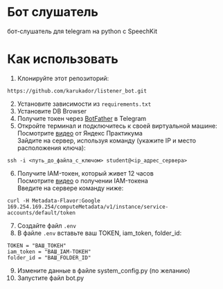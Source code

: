 # Бот слушатель
бот-слушатель для telegram на python с SpeechKit
# Как использовать
1) Клонируйте этот репозиторий:
```
https://github.com/karukador/listener_bot.git
```
2) Установите зависимости из `requirements.txt`
3) Установите DB Browser  
4) Получите токен через [BotFather](https://telegram.me/BotFather) в Telegram 
5) Откройте терминал и подключитесь к своей виртуальной машине:  
   Посмотрите [видео](https://code.s3.yandex.net/kids-ai/video/1710521524357368.mp4) от Яндекс Практикума  
   Зайдите на сервер, используя команду (укажите IP и место расположения ключа):  
```
ssh -i <путь_до_файла_с_ключом> student@<ip_адрес_сервера>  
```
6) Получите IAM-токен, который живет 12 часов  
   Посмотрите [видео](https://code.s3.yandex.net/kids-ai/video/1710080423616925.mp4) о получении IAM-токена  
   Введите на сервере команду ниже:  
```
curl -H Metadata-Flavor:Google 169.254.169.254/computeMetadata/v1/instance/service-accounts/default/token
```
7) Создайте файл `.env`
8) В файле `.env` вставьте ваш TOKEN, iam_token, folder_id:
```
TOKEN = "ВАШ_ТОКЕН"
iam_token = "ВАШ_IAM-ТОКЕН"
folder_id = "ВАШ_FOLDER_ID"
```
9) Измените данные в файле system_config.py (по желанию)  
10) Запустите файл bot.py  
